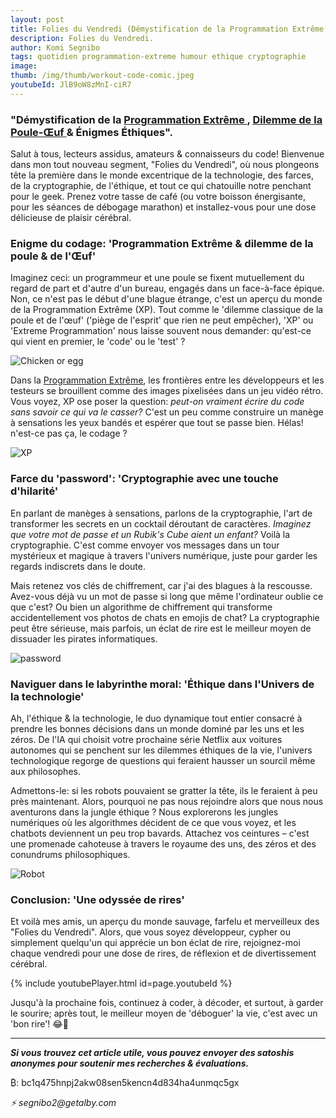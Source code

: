 ```yaml
---
layout: post
title: Folies du Vendredi (Démystification de la Programmation Extrême, Dilemme de la Poule-Œuf & Énigmes Éthiques).
description: Folies du Vendredi.
author: Komi Segnibo
tags: quotidien programmation-extreme humour ethique cryptographie
image: 
thumb: /img/thumb/workout-code-comic.jpeg
youtubeId: JlB9oW8zMnI-ciR7
---
```

 
 <h3> "Démystification de la <a href="http://www.laputan.org/pub/books/xpinstall.pdf" target="_blank" rel="noopener noreferrer"> Programmation Extrême </a>, <a href="https://nigelwarburton.typepad.com/virtualphilosopher/files/Chicken.pdf" target="_blank" rel="noopener noreferrer"> Dilemme de la Poule-Œuf </a> & Énigmes Éthiques". </h3>

Salut à tous, lecteurs assidus, amateurs & connaisseurs du code! Bienvenue dans mon tout nouveau segment, "Folies du Vendredi", où nous plongeons tête la première dans le monde excentrique de la technologie, des farces, de la cryptographie, de l'éthique, et tout ce qui chatouille notre penchant pour le geek. Prenez votre tasse de café (ou votre boisson énergisante, pour les séances de débogage marathon) et installez-vous pour une dose délicieuse de plaisir cérébral.

<h3> Enigme du codage: 'Programmation Extrême & dilemme de la poule & de l'Œuf' </h3>

Imaginez ceci: un programmeur et une poule se fixent mutuellement du regard de part et d'autre d'un bureau, engagés dans un face-à-face épique. Non, ce n'est pas le début d'une blague étrange, c'est un aperçu du monde de la Programmation Extrême (XP). Tout comme le 'dilemme classique de la poule et de l'œuf' ('piège de l'esprit' que rien ne peut empêcher), 'XP' ou 'Extreme Programmation' nous laisse souvent nous demander: qu'est-ce qui vient en premier, le 'code' ou le 'test' ?

![Chicken or egg](https://i.imgur.com/0ffroQr.jpg)

Dans la [Programmation Extrême](https://athena.ecs.csus.edu/~buckley/CSc131_files/Extreme%20Programming%20a%20Gentle%20introduction.pdf), les frontières entre les développeurs et les testeurs se brouillent comme des images pixelisées dans un jeu vidéo rétro. Vous voyez, XP ose poser la question: _peut-on vraiment écrire du code sans savoir ce qui va le casser?_ C'est un peu comme construire un manège à sensations les yeux bandés et espérer que tout se passe bien. Hélas! n'est-ce pas ça, le codage ?

![XP](https://i.imgur.com/v4SVhj7.png)

<h3> Farce du 'password': 'Cryptographie avec une touche d'hilarité' </h3>

En parlant de manèges à sensations, parlons de la cryptographie, l'art de transformer les secrets en un cocktail déroutant de caractères. _Imaginez que votre mot de passe et un Rubik's Cube aient un enfant?_ Voilà la cryptographie. C'est comme envoyer vos messages dans un tour mystérieux et magique à travers l'univers numérique, juste pour garder les regards indiscrets dans le doute.

Mais retenez vos clés de chiffrement, car j'ai des blagues à la rescousse. Avez-vous déjà vu un mot de passe si long que même l'ordinateur oublie ce que c'est? Ou bien un algorithme de chiffrement qui transforme accidentellement vos photos de chats en emojis de chat? La cryptographie peut être sérieuse, mais parfois, un éclat de rire est le meilleur moyen de dissuader les pirates informatiques.

![password](https://i.imgur.com/qgFCh62l.jpg)

<h3> Naviguer dans le labyrinthe moral: 'Éthique dans l'Univers de la technologie' </h3>

Ah, l'éthique & la technologie, le duo dynamique tout entier consacré à prendre les bonnes décisions dans un monde dominé par les uns et les zéros. De l'IA qui choisit votre prochaine série Netflix aux voitures autonomes qui se penchent sur les dilemmes éthiques de la vie, l'univers technologique regorge de questions qui feraient hausser un sourcil même aux philosophes.

Admettons-le: si les robots pouvaient se gratter la tête, ils le feraient à peu près maintenant. Alors, pourquoi ne pas nous rejoindre alors que nous nous aventurons dans la jungle éthique ? Nous explorerons les jungles numériques où les algorithmes décident de ce que vous voyez, et les chatbots deviennent un peu trop bavards. Attachez vos ceintures – c'est une promenade cahoteuse à travers le royaume des uns, des zéros et des conundrums philosophiques.

![Robot](https://i.imgur.com/hOmM0bfl.jpg)

<h3> Conclusion: 'Une odyssée de rires' </h3>

Et voilà mes amis, un aperçu du monde sauvage, farfelu et merveilleux des "Folies du Vendredi". Alors, que vous soyez développeur, cypher ou simplement quelqu'un qui apprécie un bon éclat de rire, rejoignez-moi chaque vendredi pour une dose de rires, de réflexion et de divertissement cérébral.

{% include youtubePlayer.html id=page.youtubeId %}

Jusqu'à la prochaine fois, continuez à coder, à décoder, et surtout, à garder le sourire; après tout, le meilleur moyen de 'déboguer' la vie, c'est avec un 'bon rire'! 😂🤣

--------------------------------------------------------------

_**Si vous trouvez cet article utile, vous pouvez envoyer des satoshis anonymes pour soutenir mes recherches & évaluations.**_

₿: bc1q475hnpj2akw08sen5kencn4d834ha4unmqc5gx

_⚡ segnibo2@getalby.com_
